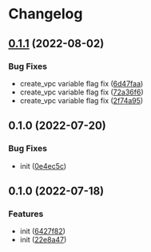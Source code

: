 # Changelog

## [0.1.1](https://github.com/Rookout/terraform-aws-rookout-deployment/compare/v0.1.0...v0.1.1) (2022-08-02)


### Bug Fixes

* create_vpc variable flag fix ([6d47faa](https://github.com/Rookout/terraform-aws-rookout-deployment/commit/6d47faaab70f944d4466b70d06804b9a465ab5a1))
* create_vpc variable flag fix ([72a36f6](https://github.com/Rookout/terraform-aws-rookout-deployment/commit/72a36f649b00802d384ccc19f12b4d4e61c0d6a4))
* create_vpc variable flag fix ([2f74a95](https://github.com/Rookout/terraform-aws-rookout-deployment/commit/2f74a956dff14f1ee44715c77f6a1f4189a7d9f7))

## 0.1.0 (2022-07-20)


### Bug Fixes

* init ([0e4ec5c](https://github.com/Rookout/terraform-aws-rookout-deployment/commit/0e4ec5c55c2dee3bb6b1a3f4868d6ef0b71886c4))

## 0.1.0 (2022-07-18)


### Features

* init ([6427f82](https://github.com/Rookout/terraform-aws-rookout-deployment/commit/6427f82eb8f2b6575d040f35e36387ca889b2d7f))
* init ([22e8a47](https://github.com/Rookout/terraform-aws-rookout-deployment/commit/22e8a47545ed77c1fcb143bdca9b3b66d11dbd33))
